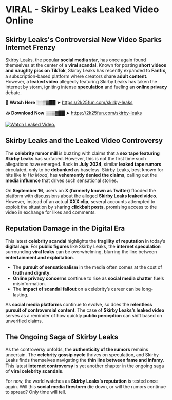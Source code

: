 # VIRAL - Skirby Leaks Leaked Video Online

## **Skirby Leaks's Controversial New Video Sparks Internet Frenzy**  

Skirby Leaks, the popular **social media star**, has once again found themselves at the center of a **viral scandal**. Known for posting **short videos and naughty pics on TikTok**, Skirby Leaks has recently expanded to **Fanfix**, a subscription-based platform where creators share **adult content**. However, a **leaked video** allegedly featuring Skirby Leaks has taken the internet by storm, igniting intense **speculation** and fueling an **online privacy** debate.  

🔴 **Watch Here** ░░▒▓██ ➤ https://2k25fun.com/skirby-leaks  

📥 **Download Now** ░░▒▓██ ➤ https://2k25fun.com/skirby-leaks  

[![Watch Leaked Video.](https://miro.medium.com/v2/resize:fit:828/format:webp/1*cilzJN44JGOrTw9NJCrNHA.gif "Watch Leaked Video")](https://2k25fun.com/skirby-leaks)

## **Skirby Leaks and the Leaked Video Controversy**  

The **celebrity rumor mill** is buzzing with claims that a **sex tape featuring Skirby Leaks** has surfaced. However, this is not the first time such allegations have emerged. Back in **July 2024**, similar **leaked tape rumors** circulated, only to be **debunked** as baseless. Skirby Leaks, best known for hits like *In Ha Mood*, has **vehemently denied the claims**, calling out the **media influence** that drives such sensational stories.  

On **September 16**, users on **X (formerly known as Twitter)** flooded the platform with discussions about the alleged **Skirby Leaks leaked video**. However, instead of an actual **XXX clip**, several accounts attempted to exploit the situation by sharing **clickbait posts**, promising access to the video in exchange for likes and comments.  

## **Reputation Damage in the Digital Era**  

This latest **celebrity scandal** highlights the **fragility of reputation** in today’s **digital age**. For **public figures** like Skirby Leaks, the **internet speculation** surrounding **viral leaks** can be overwhelming, blurring the line between **entertainment and exploitation**.  

- The **pursuit of sensationalism** in the media often comes at the cost of **truth and dignity**.  
- **Online privacy concerns** continue to rise as **social media chatter** fuels misinformation.  
- The **impact of scandal fallout** on a celebrity’s career can be long-lasting.  

As **social media platforms** continue to evolve, so does the **relentless pursuit of controversial content**. The case of **Skirby Leaks’s leaked video** serves as a reminder of how quickly **public perception** can shift based on unverified claims.  

## **The Ongoing Saga of Skirby Leaks**  

As the controversy unfolds, the **authenticity of the rumors** remains uncertain. The **celebrity gossip cycle** thrives on speculation, and Skirby Leaks finds themselves navigating the **thin line between fame and infamy**. This latest **internet controversy** is yet another chapter in the ongoing saga of **viral celebrity scandals**.  

For now, the world watches as **Skirby Leaks’s reputation** is tested once again. Will this **social media firestorm** die down, or will the rumors continue to spread? Only time will tell.